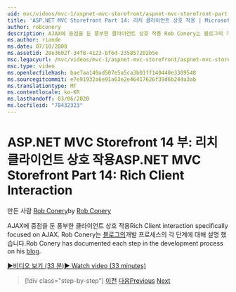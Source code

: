 ```yaml
---
uid: mvc/videos/mvc-1/aspnet-mvc-storefront/aspnet-mvc-storefront-part-14-rich-client-interaction
title: 'ASP.NET MVC Storefront Part 14: 리치 클라이언트 상호 작용 | Microsoft Docs'
author: robconery
description: AJAX에 중점을 둔 풍부한 클라이언트 상호 작용 Rob Conery는 블로그의 개발 프로세스의 각 단계에 대해 설명 했습니다.
ms.author: riande
ms.date: 07/10/2008
ms.assetid: 28e3602f-34f8-4123-bf6d-235857202b5e
msc.legacyurl: /mvc/videos/mvc-1/aspnet-mvc-storefront/aspnet-mvc-storefront-part-14-rich-client-interaction
msc.type: video
ms.openlocfilehash: bae7aa149ad507e5a5ca3b01ff140440e3309548
ms.sourcegitcommit: e7e91932a6e91a63e2e46417626f39d6b244a3ab
ms.translationtype: MT
ms.contentlocale: ko-KR
ms.lasthandoff: 03/06/2020
ms.locfileid: "78432323"
---
```

# <a name="aspnet-mvc-storefront-part-14-rich-client-interaction"></a><span data-ttu-id="24a0b-104">ASP.NET MVC Storefront 14 부: 리치 클라이언트 상호 작용</span><span class="sxs-lookup"><span data-stu-id="24a0b-104">ASP.NET MVC Storefront Part 14: Rich Client Interaction</span></span>

<span data-ttu-id="24a0b-105">만든 사람 [Rob Conery](https://github.com/robconery)</span><span class="sxs-lookup"><span data-stu-id="24a0b-105">by [Rob Conery](https://github.com/robconery)</span></span>

<span data-ttu-id="24a0b-106">AJAX에 중점을 둔 풍부한 클라이언트 상호 작용</span><span class="sxs-lookup"><span data-stu-id="24a0b-106">Rich Client interaction specifically focused on AJAX.</span></span> <span data-ttu-id="24a0b-107">Rob Conery는 [블로그의](http://blog.wekeroad.com/mvc-storefront/mvcstore-part-14/)개발 프로세스의 각 단계에 대해 설명 했습니다.</span><span class="sxs-lookup"><span data-stu-id="24a0b-107">Rob Conery has documented each step in the development process on his [blog](http://blog.wekeroad.com/mvc-storefront/mvcstore-part-14/).</span></span>

[<span data-ttu-id="24a0b-108">&#9654;비디오 보기 (33 분)</span><span class="sxs-lookup"><span data-stu-id="24a0b-108">&#9654; Watch video (33 minutes)</span></span>](https://channel9.msdn.com/Blogs/ASP-NET-Site-Videos/aspnet-mvc-storefront-part-14-rich-client-interaction)

> [!div class="step-by-step"]
> <span data-ttu-id="24a0b-109">[이전](aspnet-mvc-storefront-part-13-dependency-injection.md)
> [다음](aspnet-mvc-storefront-part-15-public-code-review.md)</span><span class="sxs-lookup"><span data-stu-id="24a0b-109">[Previous](aspnet-mvc-storefront-part-13-dependency-injection.md)
[Next](aspnet-mvc-storefront-part-15-public-code-review.md)</span></span>
